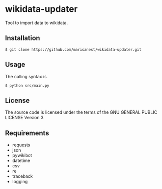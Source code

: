 # wikidata-updater

Tool to import data to wikidata.

## Installation

```
$ git clone https://github.com/marisanest/wikidata-updater.git
```

## Usage

The calling syntax is

```
$ python src/main.py
```

## License

The source code is licensed under the terms of the GNU GENERAL PUBLIC LICENSE Version 3.

## Requirements
* requests
* json
* pywikibot
* datetime
* csv
* re
* traceback
* logging